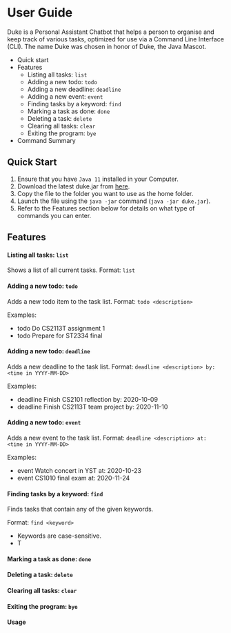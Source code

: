 # User Guide

Duke is a Personal Assistant Chatbot that helps a person to organise and keep track of various tasks,
optimized for use via a Command Line Interface (CLI).
The name Duke was chosen in honor of Duke, the Java Mascot.

- Quick start
- Features
    - Listing all tasks: `list`
    - Adding a new todo: `todo`
    - Adding a new deadline: `deadline`
    - Adding a new event: `event`
    - Finding tasks by a keyword: `find`
    - Marking a task as done: `done`
    - Deleting a task: `delete`
    - Clearing all tasks: `clear`
    - Exiting the program: `bye`
- Command Summary

## Quick Start

1. Ensure that you have `Java 11` installed in your Computer.
2. Download the latest duke.jar from [here](https://github.com/jusufnathanael/ip/releases/tag/v0.2).
3. Copy the file to the folder you want to use as the home folder.
4. Launch the file using the `java -jar` command (`java -jar duke.jar`).
5. Refer to the Features section below for details on what type of commands you can enter.

## Features

#### Listing all tasks: `list` 
Shows a list of all current tasks.
Format: `list`

#### Adding a new todo: `todo`
Adds a new todo item to the task list.
Format: `todo <description>`

Examples:
- todo Do CS2113T assignment 1
- todo Prepare for ST2334 final

#### Adding a new todo: `deadline`
Adds a new deadline to the task list.
Format: `deadline <description> by: <time in YYYY-MM-DD>`

Examples:
- deadline Finish CS2101 reflection by: 2020-10-09
- deadline Finish CS2113T team project by: 2020-11-10

#### Adding a new todo: `event`
Adds a new event to the task list.
Format: `deadline <description> at: <time in YYYY-MM-DD>`

Examples:
- event Watch concert in YST at: 2020-10-23
- event CS1010 final exam at: 2020-11-24 

#### Finding tasks by a keyword: `find`
Finds tasks that contain any of the given keywords.

Format: `find <keyword>`
- Keywords are case-sensitive.
- T



#### Marking a task as done: `done`
#### Deleting a task: `delete`
#### Clearing all tasks: `clear`
#### Exiting the program: `bye`
#### Usage
